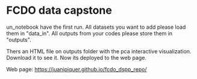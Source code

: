 # FCDO data capstone 

un_notebook have the first run. All datasets you want to add please load them in "data_in". All outputs from your codes please store them in "outputs".  

Thers an HTML file on outputs folder with the pca interactive visualization. Download it to see it. Now its deployed to the web page. 

Web page: https://juanipiquer.github.io/fcdo_dspp_repo/


